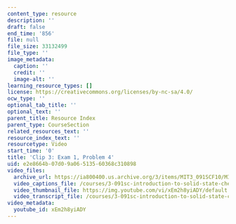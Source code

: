 ```yaml
---
content_type: resource
description: ''
draft: false
end_time: '856'
file: null
file_size: 33132499
file_type: ''
image_metadata:
  caption: ''
  credit: ''
  image-alt: ''
learning_resource_types: []
license: https://creativecommons.org/licenses/by-nc-sa/4.0/
ocw_type: ''
optional_tab_title: ''
optional_text: ''
parent_title: Resource Index
parent_type: CourseSection
related_resources_text: ''
resource_index_text: ''
resourcetype: Video
start_time: '0'
title: 'Clip 3: Exam 1, Problem 4'
uid: e2e8664b-07d0-9a06-5135-60368c310898
video_files:
  archive_url: https://ia800400.us.archive.org/3/items/MIT3_091SCF10/MIT3-091SCF10Exam_1_Prob_4_300k.mp4
  video_captions_file: /courses/3-091sc-introduction-to-solid-state-chemistry-fall-2010/901703e482d152a4b7993f62a1a0b386_xEm2h8yiADY.vtt
  video_thumbnail_file: https://img.youtube.com/vi/xEm2h8yiADY/default.jpg
  video_transcript_file: /courses/3-091sc-introduction-to-solid-state-chemistry-fall-2010/4f840100b3dc4776fdcb087f6dedc22f_xEm2h8yiADY.pdf
video_metadata:
  youtube_id: xEm2h8yiADY
---
```

